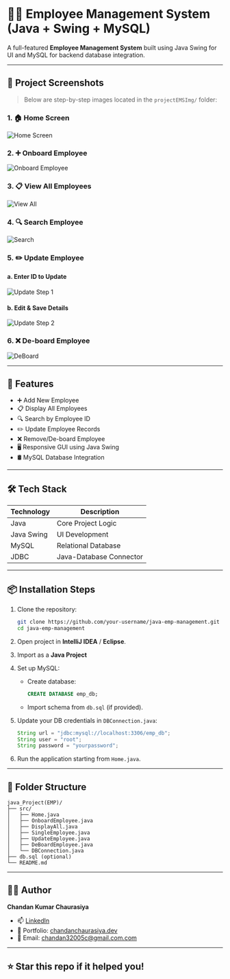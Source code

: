 # 🧑‍💼 Employee Management System (Java + Swing + MySQL)

A full-featured **Employee Management System** built using Java Swing for UI and MySQL for backend database integration.

---

## 📸 Project Screenshots

> Below are step-by-step images located in the `projectEMSImg/` folder:

### 1. 🏠 Home Screen
![Home Screen](projectEMSImg/home.png)

### 2. ➕ Onboard Employee
![Onboard Employee](projectEMSImg/onboard.png)

### 3. 📋 View All Employees
![View All](projectEMSImg/displayall.png)

### 4. 🔍 Search Employee
![Search](projectEMSImg/singleemployee.png)

### 5. ✏️ Update Employee
#### a. Enter ID to Update  
![Update Step 1](projectEMSImg/updateemployee_step1.png)

#### b. Edit & Save Details  
![Update Step 2](projectEMSImg/updateemployee_step2.png)

### 6. ❌ De-board Employee
![DeBoard](projectEMSImg/deboard.png)

---

## 🚀 Features

- ➕ Add New Employee  
- 📋 Display All Employees  
- 🔍 Search by Employee ID  
- ✏️ Update Employee Records  
- ❌ Remove/De-board Employee  
- 🖥️ Responsive GUI using Java Swing  
- 🛢️ MySQL Database Integration  

---

## 🛠 Tech Stack

| Technology | Description              |
|------------|--------------------------|
| Java       | Core Project Logic       |
| Java Swing | UI Development           |
| MySQL      | Relational Database      |
| JDBC       | Java-Database Connector  |

---

## 📦 Installation Steps

1. Clone the repository:
   ```bash
   git clone https://github.com/your-username/java-emp-management.git
   cd java-emp-management
   ```

2. Open project in **IntelliJ IDEA** / **Eclipse**.

3. Import as a **Java Project**

4. Set up MySQL:
   - Create database:
     ```sql
     CREATE DATABASE emp_db;
     ```
   - Import schema from `db.sql` (if provided).

5. Update your DB credentials in `DBConnection.java`:
   ```java
   String url = "jdbc:mysql://localhost:3306/emp_db";
   String user = "root";
   String password = "yourpassword";
   ```

6. Run the application starting from `Home.java`.

---

## 📁 Folder Structure

```
java_Project(EMP)/
├── src/
│   ├── Home.java
│   ├── OnboardEmployee.java
│   ├── DisplayAll.java
│   ├── SingleEmployee.java
│   ├── UpdateEmployee.java
│   ├── DeBoardEmployee.java
│   └── DBConnection.java
├── db.sql (optional)
└── README.md
```

---

## 🙋‍♂️ Author

**Chandan Kumar Chaurasiya**

- 📫 [LinkedIn](https://www.linkedin.com/in/chandan2004)
- 💼 Portfolio: [chandanchaurasiya.dev](https://chandan-portfolio-tau.vercel.app/)
- 📧 Email: chandan32005c@gmail.com.com

---

## ⭐ Star this repo if it helped you!
